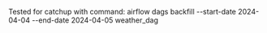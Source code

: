 Tested for catchup with command:
airflow dags backfill  --start-date 2024-04-04  --end-date 2024-04-05  weather_dag